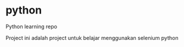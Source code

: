 # python
Python learning repo

Project ini adalah project untuk belajar menggunakan selenium python
